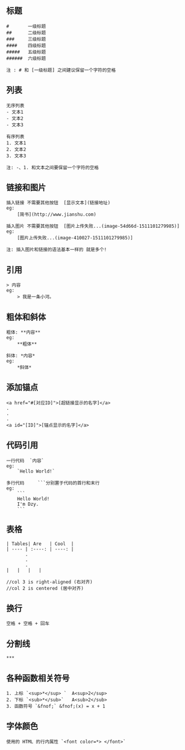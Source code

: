 ## 标题
	#  		一级标题
	## 		二级标题
	### 	三级标题
	####	四级标题
	#####	五级标题
	######	六级标题

	注 : # 和 [一级标题] 之间建议保留一个字符的空格 

## 列表

	无序列表
	- 文本1
	- 文本2
	- 文本3

	有序列表
	1. 文本1
	2. 文本2
	3. 文本3

	注: -、1. 和文本之间要保留一个字符的空格

## 链接和图片

	插入链接 不需要其他按钮  [显示文本](链接地址)
	eg:
		[简书](http://www.jianshu.com)

	插入图片 不需要其他按钮  [图片上传失败...(image-54d66d-1511101279985)]
	eg:
		[图片上传失败...(image-410027-1511101279985)]

	注: 插入图片和链接的语法基本一样的 就是多个!

## 引用
	> 内容
	eg:
		> 我是一条小河。

## 粗体和斜体

	粗体: **内容** 
	eg:
		**粗体**

	斜体: *内容*
	eg:
		*斜体*

## 添加锚点

```
<a href="#[对应ID]">[超链接显示的名字]</a>
.
.
.
<a id="[ID]">[锚点显示的名字]</a>
```

## 代码引用

	一行代码  `内容`
	eg:
		`Hello World!`

	多行代码	 ```分别置于代码的首行和末行
	eg:
		```
		Hello World!
		I'm Dzy.
		```

## 表格
							
	| Tables| Are 	| Cool	|
	| ---- | :----: | ----: |
		   .
		   .
		   .
	|	|	|	|
	
	//col 3 is right-aligned (右对齐)
	//col 2 is centered (居中对齐)


## 换行
	空格 + 空格 + 回车

## 分割线
	***

## 各种函数相关符号
	1. 上标 `<sup>*</sup> `  A<sup>2</sup>  
	2. 下标 `<sub>*</sub>`   A<sub>2</sub>  
	3. 函数符号 `&fnof;` &fnof;(x) = x + 1  

## 字体颜色
	使用的 HTML 的行内属性 `<font color=*> </font>`
